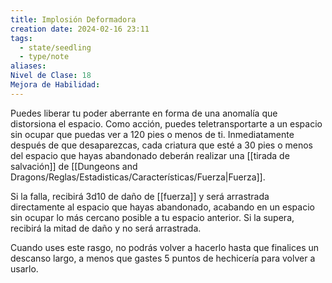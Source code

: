 ```yaml
---
title: Implosión Deformadora
creation date: 2024-02-16 23:11
tags:
  - state/seedling
  - type/note
aliases: 
Nivel de Clase: 18
Mejora de Habilidad:
---
```

Puedes liberar tu poder aberrante en forma de una anomalía que distorsiona el espacio. Como
acción, puedes teletransportarte a un espacio sin ocupar que puedas ver a 120 pies o menos de ti.
Inmediatamente después de que desaparezcas, cada criatura que esté a 30 pies o menos del espacio que hayas abandonado deberán realizar una [[tirada de salvación]] de [[Dungeons and Dragons/Reglas/Estadisticas/Características/Fuerza|Fuerza]].

Si la falla, recibirá 3d10 de daño de [[fuerza]] y será arrastrada directamente al espacio que hayas
abandonado, acabando en un espacio sin ocupar lo más cercano posible a tu espacio anterior. Si la supera, recibirá la mitad de daño y no será arrastrada.

Cuando uses este rasgo, no podrás volver a hacerlo hasta que finalices un descanso largo, a menos que gastes 5 puntos de hechicería para volver a usarlo.





